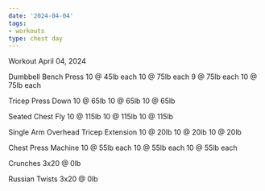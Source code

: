 ```yaml
---
date: '2024-04-04'
tags:
- workouts
type: chest day
---
```


Workout April 04, 2024

Dumbbell Bench Press
10 @ 45lb each
10 @ 75lb each
9 @ 75lb each
10 @ 75lb each

Tricep Press Down
10 @ 65lb
10 @ 65lb
10 @ 65lb

Seated Chest Fly
10 @ 115lb
10 @ 115lb
10 @ 115lb

Single Arm Overhead Tricep Extension
10 @ 20lb
10 @ 20lb
10 @ 20lb

Chest Press Machine
10 @ 55lb each
10 @ 55lb each
10 @ 55lb each

Crunches
3x20 @ 0lb

Russian Twists
3x20 @ 0lb